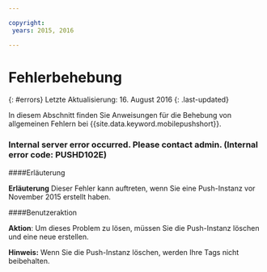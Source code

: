 ```yaml
---

copyright:
 years: 2015, 2016

---
```


# Fehlerbehebung
{: #errors}
Letzte Aktualisierung: 16. August 2016
{: .last-updated}

In diesem Abschnitt finden Sie Anweisungen für die Behebung von allgemeinen Fehlern bei {{site.data.keyword.mobilepushshort}}. 


### Internal server error occurred. Please contact admin. (Internal error code: PUSHD102E)

####Erläuterung

**Erläuterung** Dieser Fehler kann auftreten, wenn Sie eine Push-Instanz vor November 2015 erstellt haben.  

####Benutzeraktion

**Aktion**: Um dieses Problem zu lösen, müssen Sie die Push-Instanz löschen und eine neue erstellen.

**Hinweis:** Wenn Sie die Push-Instanz löschen, werden Ihre Tags nicht beibehalten.

